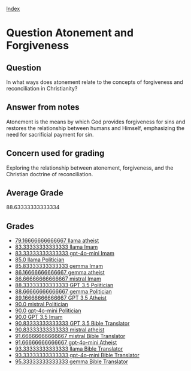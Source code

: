 
[Index](../../index.md)
# Question Atonement and Forgiveness
## Question
In what ways does atonement relate to the concepts of forgiveness and reconciliation in Christianity?

## Answer from notes
Atonement is the means by which God provides forgiveness for sins and restores the relationship between humans and Himself, emphasizing the need for sacrificial payment for sin.

## Concern used for grading
Exploring the relationship between atonement, forgiveness, and the Christian doctrine of reconciliation.

## Average Grade
88.63333333333334

## Grades
 * [79.16666666666667 llama atheist](../answers/llama_atheist/Atonement_and_Forgiveness.md)
 * [83.33333333333333 llama Imam](../answers/llama_Imam/Atonement_and_Forgiveness.md)
 * [83.33333333333333 gpt-4o-mini Imam](../answers/gpt-4o-mini_Imam/Atonement_and_Forgiveness.md)
 * [85.0 llama Politician](../answers/llama_Politician/Atonement_and_Forgiveness.md)
 * [85.83333333333333 gemma Imam](../answers/gemma_Imam/Atonement_and_Forgiveness.md)
 * [86.16666666666667 gemma atheist](../answers/gemma_atheist/Atonement_and_Forgiveness.md)
 * [86.66666666666667 mistral Imam](../answers/mistral_Imam/Atonement_and_Forgiveness.md)
 * [88.33333333333333 GPT 3.5 Politician](../answers/GPT_3.5_Politician/Atonement_and_Forgiveness.md)
 * [88.66666666666667 gemma Politician](../answers/gemma_Politician/Atonement_and_Forgiveness.md)
 * [89.16666666666667 GPT 3.5 Atheist](../answers/GPT_3.5_Atheist/Atonement_and_Forgiveness.md)
 * [90.0 mistral Politician](../answers/mistral_Politician/Atonement_and_Forgiveness.md)
 * [90.0 gpt-4o-mini Politician](../answers/gpt-4o-mini_Politician/Atonement_and_Forgiveness.md)
 * [90.0 GPT 3.5 Imam](../answers/GPT_3.5_Imam/Atonement_and_Forgiveness.md)
 * [90.83333333333333 GPT 3.5 Bible Translator](../answers/GPT_3.5_Bible_Translator/Atonement_and_Forgiveness.md)
 * [90.83333333333333 mistral atheist](../answers/mistral_atheist/Atonement_and_Forgiveness.md)
 * [91.66666666666667 mistral Bible Translator](../answers/mistral_Bible_Translator/Atonement_and_Forgiveness.md)
 * [91.66666666666667 gpt-4o-mini Atheist](../answers/gpt-4o-mini_Atheist/Atonement_and_Forgiveness.md)
 * [93.33333333333333 llama Bible Translator](../answers/llama_Bible_Translator/Atonement_and_Forgiveness.md)
 * [93.33333333333333 gpt-4o-mini Bible Translator](../answers/gpt-4o-mini_Bible_Translator/Atonement_and_Forgiveness.md)
 * [95.33333333333333 gemma Bible Translator](../answers/gemma_Bible_Translator/Atonement_and_Forgiveness.md)
